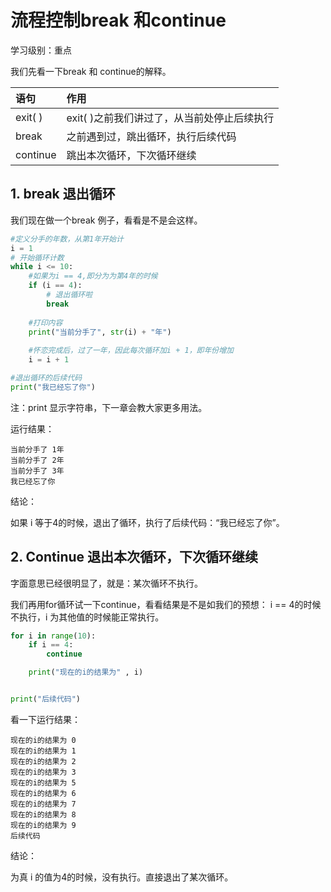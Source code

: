 # 流程控制break 和continue



学习级别：重点



我们先看一下break 和 continue的解释。

| 语句     | 作用                                        |
| :------- | :------------------------------------------ |
| exit( )  | exit( )之前我们讲过了，从当前处停止后续执行 |
| break    | 之前遇到过，跳出循环，执行后续代码          |
| continue | 跳出本次循环，下次循环继续                  |



## 1. break 退出循环

我们现在做一个break 例子，看看是不是会这样。

```python
#定义分手的年数，从第1年开始计
i = 1
# 开始循环计数
while i <= 10:
    #如果为i == 4,即分为为第4年的时候
    if (i == 4):
        # 退出循环啦
        break
        
    #打印内容
    print("当前分手了", str(i) + "年")
    
    #怀恋完成后，过了一年，因此每次循环加i + 1，即年份增加
    i = i + 1

#退出循环的后续代码
print("我已经忘了你")
```

注：print 显示字符串，下一章会教大家更多用法。

运行结果：

~~~
当前分手了 1年
当前分手了 2年
当前分手了 3年
我已经忘了你
~~~

结论：

如果 i 等于4的时候，退出了循环，执行了后续代码：“我已经忘了你”。





## 2. Continue 退出本次循环，下次循环继续



字面意思已经很明显了，就是：某次循环不执行。

我们再用for循环试一下continue，看看结果是不是如我们的预想： i == 4的时候不执行，i 为其他值的时候能正常执行。

~~~python
for i in range(10):
    if i == 4:
        continue

    print("现在的i的结果为" , i)


print("后续代码")
~~~

看一下运行结果：

~~~
现在的i的结果为 0
现在的i的结果为 1
现在的i的结果为 2
现在的i的结果为 3
现在的i的结果为 5
现在的i的结果为 6
现在的i的结果为 7
现在的i的结果为 8
现在的i的结果为 9
后续代码
~~~

结论：

为真 i 的值为4的时候，没有执行。直接退出了某次循环。

